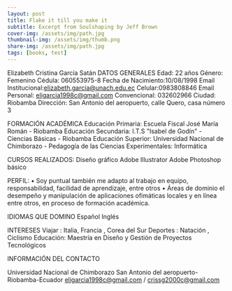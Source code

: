 ```yaml
---
layout: post
title: Flake it till you make it
subtitle: Excerpt from Soulshaping by Jeff Brown
cover-img: /assets/img/path.jpg
thumbnail-img: /assets/img/thumb.png
share-img: /assets/img/path.jpg
tags: [books, test]
---
```






Elizabeth Cristina García Satán
DATOS GENERALES
Edad:	22 años
Género:	Femenino
Cédula:	060553975-8
Fecha de Nacimiento:10/08/1998
Email Institucional:elizabeth.garcia@unach.edu.ec
Celular:0983808846
Email Personal:	eligarcia1998c@gmail.com
Convencional:	032602966
Ciudad:	Riobamba
Dirección:	San Antonio del aeropuerto, calle Quero, casa número 3


FORMACIÓN ACADÉMICA
Educación Primaria: Escuela Fiscal José María Román - Riobamba
Educación Secundaria: I.T.S "Isabel de Godín" - Ciencias Básicas - Riobamba
Educación Superior: Universidad Nacional de Chimborazo - Pedagogía de las Ciencias Experimentales: Informática 

CURSOS REALIZADOS:
Diseño gráfico Adobe Illustrator
Adobe Photoshop básico


PERFIL:
• Soy puntual también me adapto al trabajo en equipo, responsabilidad, facilidad de aprendizaje, entre otros
• Áreas de dominio el desempeño y manipulación de aplicaciones ofimáticas locales y en línea entre otros, en proceso de formación académica.

IDIOMAS QUE DOMINO
Español
Inglés

INTERESES
Viajar : Italia, Francia , Corea del Sur
Deportes : Natación , Ciclismo
Educación: Maestría en Diseño y Gestión de Proyectos Tecnológicos

INFORMACIÓN DEL CONTACTO

Universidad Nacional de Chimborazo
San Antonio del aeropuerto-Riobamba-Ecuador
eligarcia1998c@gmail.com / crissg2000c@gmail.com